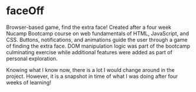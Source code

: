 # faceOff
Browser-based game, find the extra face!
Created after a four week Nucamp Bootcamp course on web fundamentals of HTML, JavaScript, and CSS. Buttons, notifications, and animations guide the user through a game of finding the extra face. DOM manipulation logic was part of the bootcamp culminating exercise while additional features were added as part of personal exploration.

Knowing what I know now, there is a lot I would change around in the project. However, it is a snapshot in time of what I was doing after four weeks of learning!
